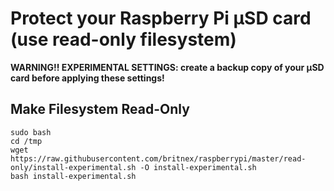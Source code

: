 Protect your Raspberry Pi µSD card (use read-only filesystem)
=============================================================

**WARNING!! EXPERIMENTAL SETTINGS: create a backup copy of your µSD card before applying these settings!**


Make Filesystem Read-Only
-------------------------------
```
sudo bash
cd /tmp
wget https://raw.githubusercontent.com/britnex/raspberrypi/master/read-only/install-experimental.sh -O install-experimental.sh
bash install-experimental.sh
```
